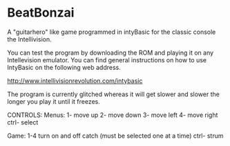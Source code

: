 # BeatBonzai
A "guitarhero" like game programmed in intyBasic for the classic console the Intellivision.

You can test the program by downloading the ROM and playing it on any Intellevision emulator. You can find general instructions on how to use IntyBasic on the following web address.

http://www.intellivisionrevolution.com/intybasic

The program is currently glitched whereas it will get slower and slower the longer you play it until it freezes.

CONTROLS:
Menus:
1- move up
2- move down
3- move left
4- move right
ctrl- select

Game:
1-4 turn on and off catch (must be selected one at a time)
ctrl- strum
